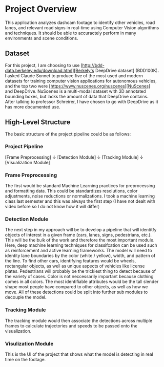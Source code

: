 # Project Overview
This application analyzes dashcam footage to identify other vehicles, road lanes, and relevant road signs in real-time using Computer Vision algorithms and techniques. It should be able to accuractely perform in many environments and scene conditions. 

## Dataset
For this project, I am choosing to use [http://bdd-data.berkeley.edu/download.html][Berkely's DeepDrive dataset] (BDD100K). I asked Claude Sonnet to produce five of the most used and modern datasets for training computer vision applications for autonomous vehicles, and the top two were [https://www.nuscenes.org/nuscenes][NuScenes] and DeepDrive. NuScenes is a multi-modal dataset with 3D annotated bounding boxes, but lacks the amount of data that DeepDrive contains. After talking to professor Schreirer, I have chosen to go with DeepDrive as it has more documented use. 

## High-Level Structure
The basic structure of the project pipeline could be as follows: 

### Project Pipeline

[Frame Preprocessing]
         ↓
   [Detection Module]
         ↓
    [Tracking Module]
         ↓
 [Visualization Module]


### Frame Preprocessing
The first would be standard Machine Learning practices for preprocessing and formatting data. This could be standardizes resolutions, color adjustments, noise reductions or normalizations. I took a machine learning class last semester and this was always the first step (I have not dealt with video before so I do not know how it will differ)

### Detection Module
The next step in my approach will be to develop a pipeline that will identitfy objects of interest in a given frame (cars, lanes, signs, pedestrians, etc.). This will be the bulk of the work and therefore the most important module. Here, deep machine learning techniques for classifcation can be used such as reinforcement and active learning frameworks. The model will need to identity lane boundaries by the color (white / yellow), width, and pattern of the line. To find other cars, identifying features would be wheels, rectangular objects, as well as unique aspects of vehicles like license plates. Pedestrians will probably be the trickiest thing to detect because of the variety of cases. Color is not neccessarily important because clothing comes in all colors. The most identifiable attributes would be the tall slender shape most people have compared to other objects, as well as how we move. All of these detections could be split into further sub modules to decouple the model. 

### Tracking Module
The tracking module would then associate the detections across multiple frames to calculate trajectories and speeds to be passed onto the visualization. 
### Visulization Module
This is the UI of the project that shows what the model is detecting in real time on the footage.